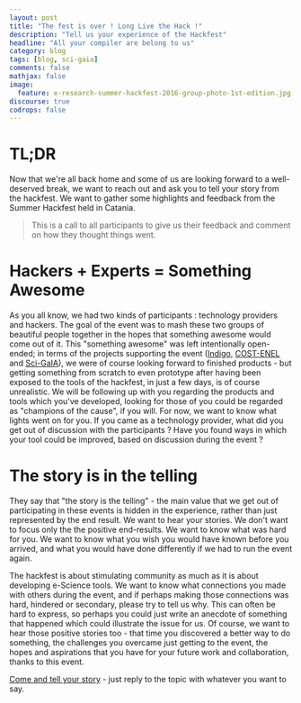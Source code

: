 ```yaml
---
layout: post
title: "The fest is over ! Long Live the Hack !"
description: "Tell us your experience of the Hackfest"
headline: "All your compiler are belong to us"
category: blog
tags: [blog, sci-gaia]
comments: false
mathjax: false
image:
  feature: e-research-summer-hackfest-2016-group-photo-1st-edition.jpg
discourse: true
codrops: false
---
```


# TL;DR

Now that we're all back home and some of us are looking forward to a well-deserved break, we want to reach out and ask you to tell your story from the hackfest. We want to gather some highlights and feedback from the Summer Hackfest held in Catania.

> This is a call to all participants to give us their feedback and comment on how they thought things went.

# Hackers + Experts = Something Awesome

As you all know, we had two kinds of participants : technology providers and hackers. The goal of the event was to mash these two groups of beautiful people together in the hopes that something awesome would come out of it.  This "something awesome" was left intentionally open-ended; in terms of the projects supporting the event ([Indigo](https://www.indigo-datacloud.eu/), [COST-ENEL](http://www.elexicography.eu/) and [Sci-GaIA](http://www.sci-gaia.eu)), we were of course looking forward to finished products - but getting something from scratch to even prototype after having been exposed to the tools of the hackfest, in just a few days, is of course unrealistic. We will be following up with you regarding the products and tools which you've developed, looking for those of you could be regarded as "champions of the cause", if you will. For now, we want to know what lights went on for you. If you came as a technology provider, what did you get out of discussion with the participants ? Have you found ways in which your tool could be improved, based on discussion during the event ?

# The story is in the telling

They say that "the story is the telling" - the main value that we get out of participating in these events is hidden in the experience, rather than just represented by the end result. We want to hear your stories. We don't want to focus only the the positive end-results. We want to know what was hard for you. We want to know what you wish you would have known before you arrived, and what you would have done differently if we had to run the event again.

The hackfest is about stimulating community as much as it is about developing e-Science tools. We want to know what connections you made with others during the event, and if perhaps making those connections was hard, hindered or secondary, please try to tell us why. This can often be hard to express, so perhaps you could just write an anecdote of something that happened which could illustrate the issue for us. Of course, we want to hear those positive stories too - that time you discovered a better way to do something, the challenges you overcame just getting to the event, the hopes and aspirations that you have for your future work and collaboration, thanks to this event.

[Come and tell your story](http://discourse.sci-gaia.eu/t/the-fest-is-over-long-live-the-hack/2202) - just reply to the topic with whatever you want to say.
